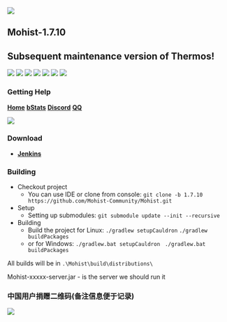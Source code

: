 <img src="https://i.loli.net/2019/08/30/btYR9WDxd4XvhH3.png">

## Mohist-1.7.10

## Subsequent maintenance version of Thermos!

[![](https://ci.codemc.org/buildStatus/icon?job=Mohist-Community%2FMohist-1.7.10)](https://ci.codemc.org/job/Mohist-Community/job/Mohist-1.7.10/)
![](https://img.shields.io/github/stars/Mohist-Community/Mohist.svg?label=Stars)
![](https://img.shields.io/github/license/Mohist-Community/Mohist.svg)
[![](https://img.shields.io/badge/Forge-1.7.10--10.13.4.1614-brightgreen.svg?colorB=26303d)](http://files.minecraftforge.net/maven/net/minecraftforge/forge/index_1.12.2.html)
[![](https://img.shields.io/badge/Spigot-1.7.10-brightgreen.svg?colorB=DC3340)](https://papermc.io/downloads#Paper-1.12)
![](https://img.shields.io/badge/OracleJdk-8u231-brightgreen.svg?colorB=469C00)
![](https://img.shields.io/badge/Gradle-2.8-brightgreen.svg?colorB=469C00)

### Getting Help
   [**Home**](https://mohist.red/)
   [**bStats**](https://bstats.org/plugin/bukkit/Mohist)
   [**Discord**](https://discord.gg/JPF68ZM)
   [**QQ**](https://jq.qq.com/?_wv=1027&k=5YIRYnH)  
   
   <img src="https://bstats.org/signatures/bukkit/Mohist.svg">

### Download
* [**Jenkins**](https://ci.codemc.org/job/Mohist-Community/job/Mohist-1.7.10/)

### Building
* Checkout project
  * You can use IDE or clone from console:
  `git clone -b 1.7.10 https://github.com/Mohist-Community/Mohist.git`
* Setup
  * Setting up submodules:
  `git submodule update --init --recursive`
* Building
  * Build the project for Linux:
  `./gradlew setupCauldron` 
  `./gradlew buildPackages`
  * or for Windows:
  `./gradlew.bat setupCauldron ` 
  `./gradlew.bat buildPackages `

All builds will be in `.\Mohist\build\distributions\`

Mohist-xxxxx-server.jar - is the server we should run it


### 中国用户捐赠二维码(备注信息便于记录)
<img src="https://i.loli.net/2019/11/04/PkybBF1puUwCz6l.png">
